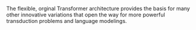 The flexible, orginal Transformer architecture provides the basis for many other innovative variations that open the way for more powerful transduction problems and language modelings.

